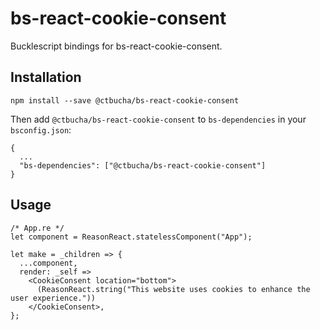 # bs-react-cookie-consent
Bucklescript bindings for bs-react-cookie-consent.

## Installation

```
npm install --save @ctbucha/bs-react-cookie-consent
```

Then add `@ctbucha/bs-react-cookie-consent` to `bs-dependencies` in your
`bsconfig.json`:

```
{
  ...
  "bs-dependencies": ["@ctbucha/bs-react-cookie-consent"]
}
```

## Usage
```reason
/* App.re */
let component = ReasonReact.statelessComponent("App");

let make = _children => {
  ...component,
  render: _self =>
    <CookieConsent location="bottom">
      (ReasonReact.string("This website uses cookies to enhance the user experience."))
    </CookieConsent>,
};
```
